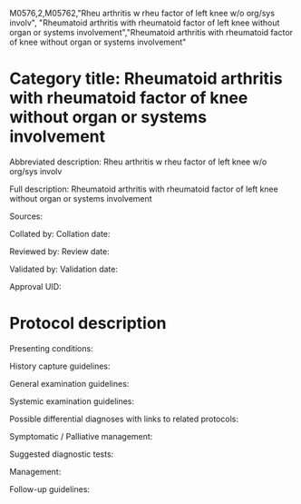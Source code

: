 M0576,2,M05762,"Rheu arthritis w rheu factor of left knee w/o org/sys involv", "Rheumatoid arthritis with rheumatoid factor of left knee without organ or systems involvement","Rheumatoid arthritis with rheumatoid factor of knee without organ or systems involvement"
# Category title: Rheumatoid arthritis with rheumatoid factor of knee without organ or systems involvement

Abbreviated description: Rheu arthritis w rheu factor of left knee w/o org/sys involv

Full description: Rheumatoid arthritis with rheumatoid factor of left knee without organ or systems involvement

Sources:

Collated by:
Collation date:

Reviewed by:
Review date:

Validated by:
Validation date:

Approval UID:

# Protocol description

Presenting conditions:

History capture guidelines:

General examination guidelines:

Systemic examination guidelines:

Possible differential diagnoses with links to related protocols:

Symptomatic / Palliative management:

Suggested diagnostic tests:

Management:

Follow-up guidelines:

